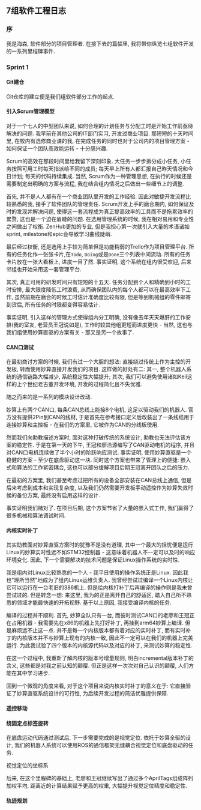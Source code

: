 ## 7组软件工程日志

### 序

我是海森, 软件部分的项目管理者. 在接下去的篇幅里, 我将带你纵览七组软件开发的一系列里程碑事件.



### Sprint 1

#### Git建仓

Git仓库的建立便是我们组软件部分工作的起点.

#### 引入Scrum管理模型

对于一个七人的中型团队来说, 如何合理的计划任务与分配工时是开始工作前亟待解决的问题. 我早前在其他公司的IT部门实习, 开发过商业项目. 那短短的十天时间里, 在校内有选修商业课的我, 在完成任务的同时也对于公司内的项目管理方案 - 如何保证一个团队高效能运转 - 十分感兴趣.

Scrum的高效在那段时间里给我留下深刻印象. 大任务一步步拆分成小任务, 小任务按照可用工时每天指派给不同的成员; 每天早上所有人都汇报自己昨天情况和今日计划; 每天的代码持续集成. 当然, Scrum作为一种管理思想, 在执行的时候还是需要制定出明确的方案与流程, 我在结合组内情况之后做出一些细节上的调整. 

首先, 并不是人人都有在一个商业团队里开发的工作经验. 因此对敏捷开发流程比较熟悉的我, 接手了软件团队的管理责任. Scrum开发上手的磨合期内, 如何保证及时的发现并解决问题, 使得这一套流程成为真正提高效率的工具而不是拖累效率的累赘, 这也是一个迫在眉睫的问题. 在选用管理系统的时候, 我在相对易用和专业性之间做出了权衡. ZenHub更加的专业, 但是我担心第一次就引入大量的术语诸如sprint, milestone和epic会导致学习曲线陡峭. 

最后经过权衡, 还是选用上手较为简单但是功能稍弱的Trello作为项目管理平台. 所有的任务化作一张张卡片,在`Todo`, `Doing`或是`Done`三个列表中间流动. 所有的任务卡片放在一张大看板上, 进度一目了然. 事实证明, 这个系统在组内很受欢迎, 后来邻组也开始采用这一套管理平台.

其次, 真正可用的研发时间只有短短的十五天. 任务分配到个人和精确到小时的工时安排, 最大限度降低工时浪费, 从而确保团队内的每个人都可以在最高效率下工作, 虽然前期在磨合的时候工时估计准确度比较有限, 但是等到机械组的零件邮寄到货后, 所有任务的时限都变得容易估计.

事实证明, 引入这样的管理方式使得组内分工明确, 没有像去年天天爆肝的工作安排(我的室友, 老营员王冠说如是), 工作时较其他组更短而进度更快 - 当然, 这也与我们组使用妙算直驱的方案有关 - 那又是另一个故事了.

#### CAN口测试

在最初商讨方案的时候, 我们有过一个大胆的想法: 直接绕过传统上作为主控的开发板, 转而使用妙算直接开发我们的项目. 这样做的好处有二: 其一, 整个机器人系统的通信链路大幅减少, 系统稳定性大幅提升; 其次, 我们可以避免使用诸如Keil这样的上个世纪老古董开发环境, 开发的过程简化且不失优雅. 

随之而来的是一系列的模块设计改动. 

妙算上有两个CAN口, 每条CAN总线上能接8个电机, 这足以驱动我们的机器人. 官方没有提供2Pin到CAN的线材, 于是首先在参考接口定义后改装出了一条线缆用于连接妙算和主控板 - 在我们的方案里, 它被作为CAN的分线板使用. 

然而我们向助教描述方案时, 面对这种打破传统的系统设计, 助教也无法评估该方案的稳定性. 于是在第一天的下午, 王冠和廖洽源编写了CAN驱动电机的程序, 并且对CAN口电机连续做了半个小时的阶跃响应测试. 事实证明, 使用妙算直驱是一个稳健的方案 - 至少在底盘驱动这一块. 同时这个方案也带来了管理上的便捷: 嵌入式和算法的工作紧密耦合, 这也可以部分缓解项目后期王冠离开团队之后的压力.

在最初的方案里, 我们甚至考虑过把所有的设备全部安装在CAN总线上通信, 但是后来考虑到成本和实现复杂度, 以及我们仍然需要开发板手动遥控作为妙算失效时候的备份方案, 最终没有启用这样的设计.

事实证明我们赌对了. 在项目后期, 这个方案节省了大量的嵌入式工作, 我们赢得了很多机械和算法调试时间.


#### 内核实时补丁

其实助教面对妙算直驱方案时的犹豫不是没有道理, 其中一个最大的担忧便是运行Linux的妙算实时性远不如STM32控制器 - 这意味着机器人不一定可以及时的响应环境变化. 因此, 下一个需要解决的技术问题是保证Linux操作系统的实时性.

我是组内对Linux比较熟悉的一个人 - 我平日使用的操作系统正是Linux. 因此我也"理所当然"地成为了组内Linux运维负责人. 我曾经尝试过编译一个Linux内核让它可以运行在一台老旧的386机上. 但是给内核打补丁后再编译的操作则是我未曾尝试过的. 但是转念一想: 来这里, 我为的正是离开自己的舒适区, 踏入自己所不熟悉的领域才能最快速的开拓视野. 基于以上原因, 我接受编译内核的任务.

编译的过程并不顺利. 首先, 妙算全队只有一台, 而彼时测试CAN口的老廖和王冠正在占用机器 - 我需要先在x86的机器上先打好补丁, 再挂到arm64妙算上编译. 但是麻烦远不止这一点. 并不是每一个内核版本都有着对应的实时补丁, 而有实时补丁的内核版本并不与妙算上现有的内核一致, 因此不一定可以在我们的机器上完美运行. 为此我试验了四个版本的内核源代码以及对应的补丁, 来测试妙算的稳定性. 

在这一个过程中, 我重新了解内核的版本号增量规则, 明白incremental版本补丁的含义, 这些都是对我之前认知的颠覆. 但正是这样一次次对自己认识的颠覆, 人们方能在其中学习进步.

回到一个微观的角度来看, 对于这个项目来说内核实时补丁的意义在于: 它直接验证了妙算直驱系统设计的可行性, 为后续开发过程的简洁优雅提供保障. 


#### 遥控移动



#### 绕固定点标签旋转

在底盘运动代码通过测试后, 下一步需要完成的是视觉定位. 依托于妙算全驱的设计, 我们的机器人系统可以使用ROS的通信框架无缝耦合视觉定位和底盘驱动的任务. 

视觉定位的坐标系

后来, 在这个里程碑的基础上, 老廖和王冠继续写出了通过多个AprilTags组成阵列加权平均, 距离近的计算结果赋予更高的权重, 大幅提升视觉定位精度和稳定性.

#### 轨迹规划
